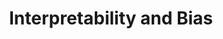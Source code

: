 ---
title: "Interpretability and Bias"
index: 4
materials:
- topic: "Motivation"
  files:
  - type: "colab"
    url: lectures/module3/3-4_ml_interpretability/3-4a – Motivation.ipynb
- topic: "Naïve Baselines"
  files:
  - type: "colab"
    url: lectures/module3/3-4_ml_interpretability/3-4b – Naïve Baselines.ipynb
- topic: "Feature Importance"
  files:
  - type: "colab"
    url: lectures/module3/3-4_ml_interpretability/3-4c – Feature Importance.ipynb
- topic: "SHAP Values"
  files:
  - type: "colab"
    url: lectures/module3/3-4_ml_interpretability/3-4d – SHAP Values.ipynb
- topic: "Quantifying Bias"
  files:
  - type: "colab"
    url: lectures/module3/3-4_ml_interpretability/3-4e – Quantifying Bias.ipynb
assignment:
  files:
  - type: "colab"
    url: lectures/module3/3-4_ml_interpretability/HW3-4.ipynb
---